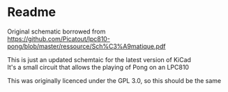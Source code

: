 # Readme

Original schematic borrowed from <br>
https://github.com/Picatout/lpc810-pong/blob/master/ressource/Sch%C3%A9matique.pdf

This is just an updated schemtaic for the latest version of KiCad <br>
It's a small circuit that allows the playing of Pong on an LPC810

This was originally licenced under the GPL 3.0, so this should be the same
